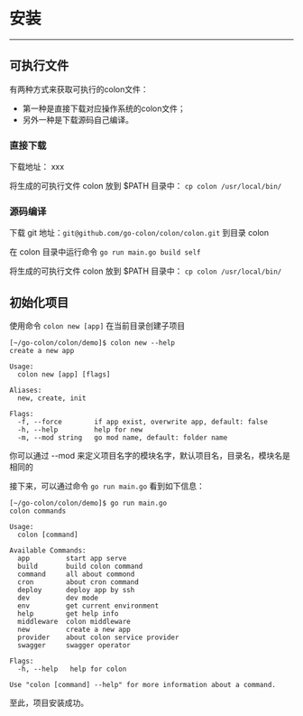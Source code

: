 # 安装

---
## 可执行文件

有两种方式来获取可执行的colon文件：
- 第一种是直接下载对应操作系统的colon文件；
- 另外一种是下载源码自己编译。

### 直接下载

下载地址： xxx

将生成的可执行文件 colon 放到 $PATH 目录中：
`cp colon /usr/local/bin/`

### 源码编译

下载 git 地址：`git@github.com/go-colon/colon/colon.git` 到目录 colon

在 colon 目录中运行命令 `go run main.go build self`

将生成的可执行文件 colon 放到 $PATH 目录中：
`cp colon /usr/local/bin/`


## 初始化项目

使用命令 `colon new [app]` 在当前目录创建子项目

```
[~/go-colon/colon/demo]$ colon new --help
create a new app

Usage:
  colon new [app] [flags]

Aliases:
  new, create, init

Flags:
  -f, --force        if app exist, overwrite app, default: false
  -h, --help         help for new
  -m, --mod string   go mod name, default: folder name
```

你可以通过 --mod 来定义项目名字的模块名字，默认项目名，目录名，模块名是相同的

接下来，可以通过命令 `go run main.go` 看到如下信息：

```
[~/go-colon/colon/demo]$ go run main.go
colon commands

Usage:
  colon [command]

Available Commands:
  app         start app serve
  build       build colon command
  command     all about commond
  cron        about cron command
  deploy      deploy app by ssh
  dev         dev mode
  env         get current environment
  help        get help info
  middleware  colon middleware
  new         create a new app
  provider    about colon service provider
  swagger     swagger operator

Flags:
  -h, --help   help for colon

Use "colon [command] --help" for more information about a command.
```

至此，项目安装成功。
